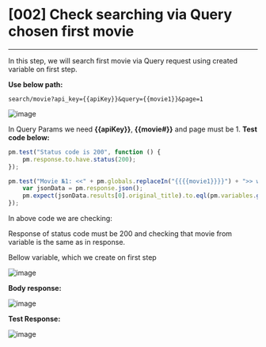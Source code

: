 # [002] Check searching via Query chosen first movie
___

In this step, we will search first movie via Query request using created variable on first step.

__Use below path:__
```
search/movie?api_key={{apiKey}}&query={{movie1}}&page=1
```
![image](https://user-images.githubusercontent.com/122685448/231310082-6a130f59-23c9-4978-b373-c2e63fadabc4.png)
 
In Query Params we need __{{apiKey}}__, __{{movie#}}__ and page must be 1.
__Test code below:__
```js {.line-numbers}
pm.test("Status code is 200", function () {
    pm.response.to.have.status(200);
});

pm.test("Movie №1: <<" + pm.globals.replaceIn("{{{{movie1}}}}") + ">> was found", function () {
    var jsonData = pm.response.json();
    pm.expect(jsonData.results[0].original_title).to.eql(pm.variables.get("movie1"));
});
```
In above code we are checking:

Response of status code must be 200 and checking that movie from variable is the same as in response.

Bellow variable, which we create on first step

![image](https://user-images.githubusercontent.com/122685448/231310121-b7eb3e60-9c9d-4161-8c4f-23ec60a287c7.png)
 
 __Body response:__

![image](https://user-images.githubusercontent.com/122685448/231310147-46f3e8db-4de3-4cdd-8ba7-83ca9d09816e.png)
 
__Test Response:__

![image](https://user-images.githubusercontent.com/122685448/231310171-3ea1f092-f360-45c5-b054-e3432444ae99.png)
 
